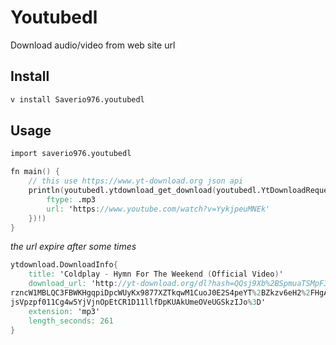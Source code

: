 # Youtubedl

Download audio/video from web site url

## Install

```bash
v install Saverio976.youtubedl
```

## Usage

```v
import saverio976.youtubedl

fn main() {
	// this use https://www.yt-download.org json api
	println(youtubedl.ytdownload_get_download(youtubedl.YtDownloadRequestId{
		ftype: .mp3
		url: 'https://www.youtube.com/watch?v=YykjpeuMNEk'
	})!)
}
```
*the url expire after some times*
```v
ytdownload.DownloadInfo{
    title: 'Coldplay - Hymn For The Weekend (Official Video)'
    download_url: 'http://yt-download.org/dl?hash=QQsj9Xb%2BSpmuaTSMpF3t4lHON6I8IBwYvE1T0utgI6hnAlM0Ip7Cz%2BiFxBXf7Vmm5t%2F
rzncW1MBLQC3FBWKHgqpiDpcWUyKx9877XZTkqwM1CuoJ0E2S4peYT%2BZkzv6eH2%2FHgAQ%2FlFK7csAFPg8%2FxaDTwEb9L9vsVCLbqTsiD3hIYlR2qkbCkW
jsVpzpf011Cg4w5YjVjnOpEtCR1D11llfDpKUAkUmeOVeUGSkzIJo%3D'
    extension: 'mp3'
    length_seconds: 261
}
```
